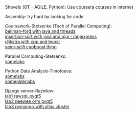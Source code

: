 Shevelo (OT - AGILE, Python): Use coursera courses in internet

Assembly: try hard by looking for code

Coursework-Stetsenko (Tech of Parallel Computing):  
[bellman-ford with java and threads](https://github.com/genndy007/bellman_ford_rethink)  
[insertion-sort with java and mpi - mpjexpress](https://github.com/genndy007/insertion_sort_mpi)  
[dijkstra with cpp and boost](https://github.com/vvkin/parallel-dijkstra)  
[semi-scifi cppboost thing](https://github.com/ShkarupaDC/parallel-gradient-descent)

Parallel Computing-Stetsenko:  
[somelabs](https://github.com/vvkin/parallel-labs)

Python Data Analysis-Timofeeva:  
[somelabs](https://github.com/genndy007/ad_python_labs)  
[someolderlabs](https://github.com/FreeLike76/KpiDataAnalysisPython)

Django server-Reznikov:  
[lab1 rawsql_pyqt5](https://github.com/genndy007/database-converter/tree/lab1)  
[lab2 peewee orm pyqt5](https://github.com/genndy007/database-converter/tree/lab2)  
[lab3 pymongo with atlas cluster](https://github.com/genndy007/comp_firm_nosql)
